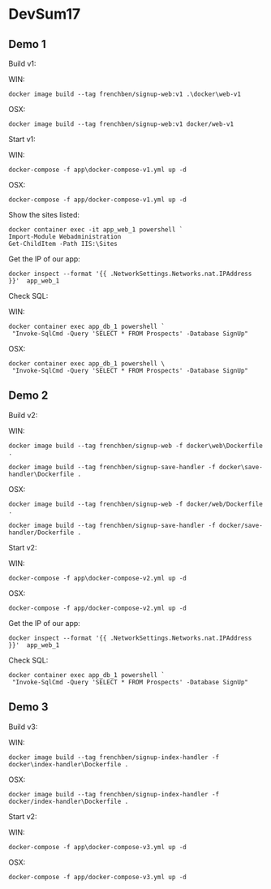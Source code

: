 # DevSum17

## Demo 1

Build v1:

WIN:
```
docker image build --tag frenchben/signup-web:v1 .\docker\web-v1
```
OSX:
```
docker image build --tag frenchben/signup-web:v1 docker/web-v1
```

Start v1:

WIN:
```
docker-compose -f app\docker-compose-v1.yml up -d
```
OSX:
```
docker-compose -f app/docker-compose-v1.yml up -d
```

Show the sites listed:
```
docker container exec -it app_web_1 powershell `
Import-Module Webadministration
Get-ChildItem -Path IIS:\Sites
```

Get the IP of our app:

```
docker inspect --format '{{ .NetworkSettings.Networks.nat.IPAddress }}'  app_web_1
```

Check SQL:

WIN:
```
docker container exec app_db_1 powershell `
 "Invoke-SqlCmd -Query 'SELECT * FROM Prospects' -Database SignUp"
```
OSX:
```
docker container exec app_db_1 powershell \
 "Invoke-SqlCmd -Query 'SELECT * FROM Prospects' -Database SignUp"
```

## Demo 2

Build v2:

WIN:
```
docker image build --tag frenchben/signup-web -f docker\web\Dockerfile .

docker image build --tag frenchben/signup-save-handler -f docker\save-handler\Dockerfile .
```
OSX:
```
docker image build --tag frenchben/signup-web -f docker/web/Dockerfile .

docker image build --tag frenchben/signup-save-handler -f docker/save-handler/Dockerfile .
```

Start v2:

WIN:
```
docker-compose -f app\docker-compose-v2.yml up -d
```
OSX:
```
docker-compose -f app/docker-compose-v2.yml up -d
```

Get the IP of our app:

```
docker inspect --format '{{ .NetworkSettings.Networks.nat.IPAddress }}'  app_web_1
```

Check SQL:

```
docker container exec app_db_1 powershell `
 "Invoke-SqlCmd -Query 'SELECT * FROM Prospects' -Database SignUp"
```

## Demo 3

Build v3:

WIN:
```
docker image build --tag frenchben/signup-index-handler -f docker\index-handler\Dockerfile .
```
OSX:
```
docker image build --tag frenchben/signup-index-handler -f docker/index-handler\Dockerfile .
```

Start v2:

WIN:
```
docker-compose -f app\docker-compose-v3.yml up -d
```
OSX:
```
docker-compose -f app/docker-compose-v3.yml up -d
```
